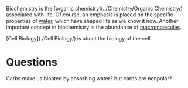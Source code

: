 Biochemistry is the [organic chemistry](../Chemistry/Organic Chemistry/) associated with life. Of course, an emphasis is placed on the specific properties of [water](../Chemistry/Water), which have shaped life as we know it now. Another important concept in biochemistry is the abundance of [macromolecules](./Biological-Molecules/).



[Cell Biology](./Cell Biology/) is about the biology of the cell.

# Questions

Carbs make us bloated by absorbing water? but carbs are nonpolar?